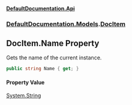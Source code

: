 #### [DefaultDocumentation.Api](index.md 'index')
### [DefaultDocumentation.Models](index.md#DefaultDocumentation.Models 'DefaultDocumentation.Models').[DocItem](DocItem.md 'DefaultDocumentation.Models.DocItem')

## DocItem.Name Property

Gets the name of the current instance.

```csharp
public string Name { get; }
```

#### Property Value
[System.String](https://docs.microsoft.com/en-us/dotnet/api/System.String 'System.String')